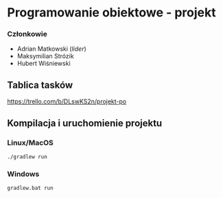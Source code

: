 # Programowanie obiektowe - projekt

### Członkowie
* Adrian Matkowski (*lider*)
* Maksymilian Strózik
* Hubert Wiśniewski

## Tablica tasków
https://trello.com/b/DLswKS2n/projekt-po

## Kompilacja i uruchomienie projektu

### Linux/MacOS
`./gradlew run`

### Windows
`gradlew.bat run`

 